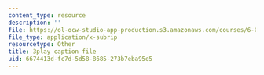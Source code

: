 ```yaml
---
content_type: resource
description: ''
file: https://ol-ocw-studio-app-production.s3.amazonaws.com/courses/6-004-computation-structures-spring-2017/6674413dfc7d5d588685273b7eba95e5_56QUjMD3xoI.vtt
file_type: application/x-subrip
resourcetype: Other
title: 3play caption file
uid: 6674413d-fc7d-5d58-8685-273b7eba95e5
---
```

